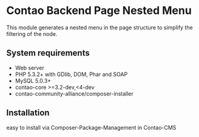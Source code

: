 Contao Backend Page Nested Menu
====================================

This module generates a nested menu in the page structure to simplify the filtering of the node.


System requirements
-------------------

 * Web server
 * PHP 5.3.2+ with GDlib, DOM, Phar and SOAP
 * MySQL 5.0.3+
 * contao-core >=3.2-dev,<4-dev
 * contao-community-alliance/composer-installer
 
Installation
------------

easy to install via Composer-Package-Management in Contao-CMS
